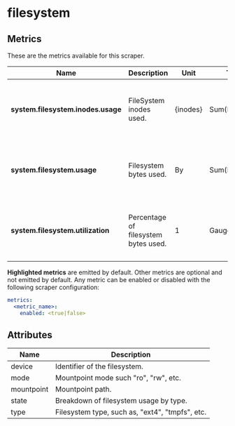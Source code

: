 [comment]: <> (Code generated by mdatagen. DO NOT EDIT.)

# filesystem

## Metrics

These are the metrics available for this scraper.

| Name | Description | Unit | Type | Attributes |
| ---- | ----------- | ---- | ---- | ---------- |
| **system.filesystem.inodes.usage** | FileSystem inodes used. | {inodes} | Sum(Int) | <ul> <li>device</li> <li>mode</li> <li>mountpoint</li> <li>type</li> <li>state</li> </ul> |
| **system.filesystem.usage** | Filesystem bytes used. | By | Sum(Int) | <ul> <li>device</li> <li>mode</li> <li>mountpoint</li> <li>type</li> <li>state</li> </ul> |
| **system.filesystem.utilization** | Percentage of filesystem bytes used. | 1 | Gauge(Double) | <ul> <li>device</li> <li>mode</li> <li>mountpoint</li> <li>type</li> <li>state</li> </ul> |

**Highlighted metrics** are emitted by default. Other metrics are optional and not emitted by default.
Any metric can be enabled or disabled with the following scraper configuration:

```yaml
metrics:
  <metric_name>:
    enabled: <true|false>
```

## Attributes

| Name | Description |
| ---- | ----------- |
| device | Identifier of the filesystem. |
| mode | Mountpoint mode such "ro", "rw", etc. |
| mountpoint | Mountpoint path. |
| state | Breakdown of filesystem usage by type. |
| type | Filesystem type, such as, "ext4", "tmpfs", etc. |
